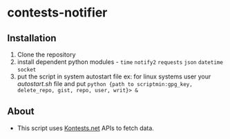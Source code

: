 # contests-notifier

## Installation
1. Clone the repository
2. install dependent python modules -
   `time` `notify2` `requests` `json` `datetime` `socket`
3. put the script in system autostart file
  ex:
    for linux systems user your *autostart.sh* file and put
    `python {path to scriptmin:gpg_key, delete_repo, gist, repo, user, writ}> &`

## About
- This script uses [Kontests.net](https://kontests.net) APIs to fetch data.
